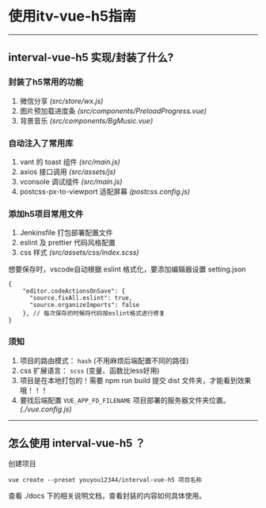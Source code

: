 # 使用itv-vue-h5指南










---
## interval-vue-h5 实现/封装了什么?

### 封装了h5常用的功能
1. 微信分享 *(src/store/wx.js)*
2. 图片预加载进度条 *(src/components/PreloadProgress.vue)*
3. 背景音乐 *(src/components/BgMusic.vue)*

### 自动注入了常用库
1. vant 的 toast 组件 *(src/main.js)*
2. axios 接口调用 *(src/assets/js)*
3. vconsole 调试组件 *(src/main.js)*
4. postcss-px-to-viewport 适配屏幕 *(postcss.config.js)*


### 添加h5项目常用文件
1. Jenkinsfile 打包部署配置文件
2. eslint 及 prettier 代码风格配置
3. css 样式 *(src/assets/css/index.scss)*


想要保存时，vscode自动根据 eslint 格式化，要添加编辑器设置 setting.json
``` JS
{
    "editor.codeActionsOnSave": {
      "source.fixAll.eslint": true,
      "source.organizeImports": false
    }, // 每次保存的时候将代码按eslint格式进行修复
}
```




### 须知
1. 项目的路由模式： `hash` (不用麻烦后端配置不同的路径)
2. css 扩展语言： `scss` (变量、函数比less好用)
3. 项目是在本地打包的！需要 npm run build 提交 dist 文件夹，才能看到效果哦！！！
4. 要找后端配置 `VUE_APP_FD_FILENAME` 项目部署的服务器文件夹位置。 *(./vue.config.js)*





---
## 怎么使用 interval-vue-h5 ？

创建项目
``` shell
vue create --preset youyou12344/interval-vue-h5 项目名称
```

查看 ./docs 下的相关说明文档，查看封装的内容如何具体使用。

